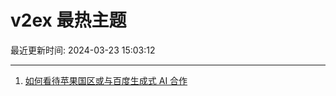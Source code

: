 # v2ex 最热主题

最近更新时间: 2024-03-23 15:03:12

--- 
1. [如何看待苹果国区或与百度生成式 AI 合作](https://www.v2ex.com/t/1026254) 
